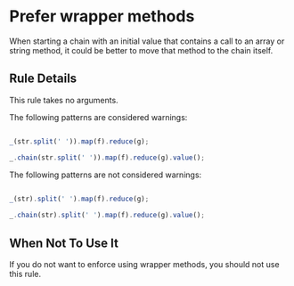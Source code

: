 # Prefer wrapper methods

When starting a chain with an initial value that contains a call to an array or string method, it could be better to move that method to the chain itself.

## Rule Details

This rule takes no arguments.

The following patterns are considered warnings:

```js

_(str.split(' ')).map(f).reduce(g);

_.chain(str.split(' ')).map(f).reduce(g).value();

```

The following patterns are not considered warnings:

```js

_(str).split(' ').map(f).reduce(g);
 
_.chain(str).split(' ').map(f).reduce(g).value();
```


## When Not To Use It

If you do not want to enforce using wrapper methods, you should not use this rule.
